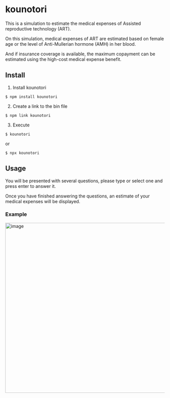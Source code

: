 # kounotori
This is a simulation to estimate the medical expenses of Assisted reproductive technology (ART).

On this simulation, medical expenses of ART are estimated based on female age or the level of Anti-Mullerian hormone (AMH) in her blood.

And if insurance coverage is available, the maximum copayment can be estimated using the high-cost medical expense benefit.

## Install

1. Install kounotori
```
$ npm install kounotori
```

2. Create a link to the bin file
```
$ npm link kounotori
```

3. Execute
```
$ kounotori
```

or

```
$ npx kounotori
```

## Usage
You will be presented with several questions, please type or select one and press enter to answer it.

Once you have finished answering the questions, an estimate of your medical expenses will be displayed.

### Example


<img width="536" alt="image" src=https://user-images.githubusercontent.com/11376040/168190919-8e1b34c2-9b5b-4545-811d-9620edc4c149.png>
